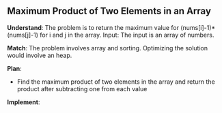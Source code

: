 ## Maximum Product of Two Elements in an Array
**Understand**:
The problem is to return the maximum value for (nums[i]-1)*(nums[j]-1) for i and j in the array.
Input: The input is an array of numbers.

**Match**:
The problem involves array and sorting.
Optimizing the solution would involve an heap.

**Plan**:
- Find the maximum product of two elements in the array and return the product after subtracting one from each value

**Implement**:
